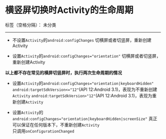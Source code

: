 # 横竖屏切换时Activity的生命周期

标签（空格分隔）： 未分类

---

* 不设置`Activity`的`android:configChanges`
切横屏或者切竖屏，重新创建Activity  

* 设置`Activity`的`android:configChanges="orientation"`
切横屏或者切竖屏，重新创建Activity  

**以上都不存在常见的横屏切竖屏时，执行两次生命周期的情况**

* 设置`Activity`的`android:configChanges="orientation|keyboardHidden"`
`android:targetSdkVersion<="12"`(API 12:Android 3.1)，表现为不重新创建`Activity`
`android:targetSdkVersion>"12"`(API 12:Android 3.1)，表现为重新创建`Activity`

* 设置`Activity`的`android:configChanges="orientation|keyboardHidden|screenSize"`
真正可以保证在任何版本下，不重新创建`Activity`  
只调用`onConfigurationChanged`






